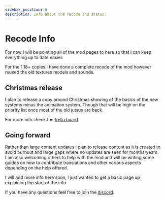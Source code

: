 ```yaml
---
sidebar_position: 0
description: Info about the recode and status.
---
```


# Recode Info

For now I will be pointing all of the mod pages to here so that I can keep everything up to date easier.

For the 1.18+ copies I have done a complete recode of the mod however reused the old textures models and sounds.

## Christmas release
I plan to release a copy around Christmas showing of the basics of the new systems minus the animation system.
Though that will be high on the priority list once most of the old jutsus are back.

For more info check the [trello board](https://trello.com/invite/b/qMqwZMkU/3e38bfb635dc5331b93bcd4fc19c07eb/naruto-mod).

## Going forward
Rather than large content updates I plan to release content as it is created to avoid burnout and large gaps where no updates are seen for months/years.
I am also welcoming others to help with the mod and will be writing some guides on how to contribute translations and other various aspects depending on the help offered.

I will add more info here soon, I just wanted to get a basic page up explaining the start of the info.

If you have any questions feel free to join the [discord](https://discord.sekwah.com).
